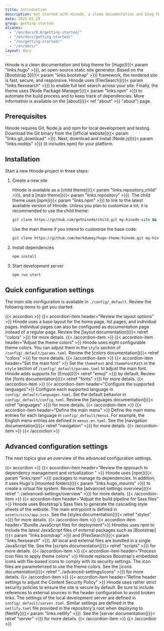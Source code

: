```yaml
---
title: Introduction
description: Get started with Hinode, a clean documentation and blog theme for your Hugo site based on Bootstrap 5.
date: 2023-01-29
group: getting-started
aliases:
  - "/en/docs/0.8/getting-started/"
  - "/en/docs/getting-started/"
  - "/en/getting-started/"
  - "/en/docs/"
layout: docs
---
```


Hinode is a clean documentation and blog theme for [Hugo]({{< param "links.hugo" >}}), an open-source static site generator. Based on the [Bootstrap 5]({{< param "links.bootstrap" >}}) framework, the rendered site is fast, secure, and responsive. Hinode uses [FlexSearch]({{< param "links.flexsearch" >}}) to enable full text search across your site. Finally, the theme uses [Node Package Manager]({{< param "links.npm" >}}) to automate the build process and to keep track of dependencies. More information is available on the [about]({{< ref "about" >}} "about") page.

## Prerequisites

Hinode requires Git, Node.js and npm for local development and testing. Download the Git binary from the [official website]({{< param "links.git_download" >}}). Next, download and install [Node.js]({{< param "links.nodejs" >}}) (it includes npm) for your platform.

## Installation

Start a new Hinode project in three steps:

1. Create a new site

    Hinode is available as a [child theme]({{< param "links.repository_child" >}}), and a [main theme]({{< param "links.repository" >}}). The child theme uses [npm]({{< param "links.npm" >}}) to link to the latest available version of Hinode. Unless you plan to customize a lot, it is recommended to use the child theme:

    ```bash
    git clone https://github.com/gethinode/child.git my-hinode-site && cd my-hinode-site
    ```

    Use the main theme if you intend to customize the base code:

    ```bash
    git clone https://github.com/markdumay/hugo-theme-hinode.git my-hinode-site && cd my-hinode-site
    ```

2. Install dependencies

    ```bash
    npm install
    ```

3. Start development server

    ```bash
    npm run start
    ```

## Quick configuration settings

The main site configuration is available in `./config/_default`. Review the following items to get you started.

{{< accordion >}}
  {{< accordion-item header="Review the layout options" >}}
    Hinode uses a base layout for the home page, list pages, and individual pages. Individual pages can also be configured as documentation page instead of a regular page. Review the [layout documentation]({{< relref "colors" >}}) for more details.
  {{< /accordion-item >}}
  {{< accordion-item header="Adjust the theme colors" >}}
    Hinode uses eight configurable theme colors. You can adjust them in the `style` section of  `/config/_default/params.toml`. Review the [colors documentation]({{< relref "colors" >}}) for more details.
  {{< /accordion-item >}}
  {{< accordion-item header="Set the main font" >}}
    Set the `themeFont` and `themeFontPath` in the `style` section of `/config/_default/params.toml` to adjust the main font. Hinode adds supports for [Emoji]({{< relref "emoji" >}}) by default. Review the [fonts documentation]({{< relref "fonts" >}}) for more details.
  {{< /accordion-item >}}
  {{< accordion-item header="Configure the supported languages">}}
    Configure each supported language in `config/_default/languages.toml`. Set the default behavior in `config/_default/config.toml`. Review the [languages documentation]({{< relref "languages" >}}) for more details.
  {{< /accordion-item >}}
  {{< accordion-item header="Define the main menu" >}}
    Define the main menu entries for each language in `config/_default/menus`. For example, the English menu entries are defined in `menus.en.toml`. See the [navigation documentation]({{< relref "navigation" >}}) for more details.
  {{< /accordion-item >}}
{{< /accordion >}}

## Advanced configuration settings

The next topics give an overview of the advanced configuration settings.

{{< accordion >}}
  {{< accordion-item header="Review the approach to dependency management and virtualization " >}}
    Hinode uses [npm]({{< param "links.npm" >}}) packages to manage its dependencies. In addition, it uses Hugo's [mounted folders]({{< param "links.hugo_mounts" >}}) to create a virtual file system. Review the [advanced settings overview]({{< relref "../advanced-settings/overview" >}}) for more details.
  {{< /accordion-item >}}
  {{< accordion-item header="Adjust the build pipeline for Sass files" >}}
    Hinode uses Bootstrap's Sass files to generate the cascading style sheets of the website. The main entrypoint is defined in `assets/scss/app.scss`. See the [styles documentation]({{< relref "styles" >}}) for more details.
  {{< /accordion-item >}}
  {{< accordion-item header="Bundle JavaScript files for deployment">}}
    Hinodes uses npm to include the latest JavaScript files of external packages such as [Bootstrap]({{< param "links.bootstrap" >}}) and [FlexSearch]({{< param "links.flexsearch" >}}). All local and external files are bundled in a single JavaScript file. See the [scripts documentation]({{< relref "scripts" >}}) for more details.
  {{< /accordion-item >}}
  {{< accordion-item header="Process icon files to apply theme colors" >}}
    Hinode replaces Boostrap's embedded icons with file-based icons to comply with its security settings. The icon files are parameterized to use the theme colors. See the [icons documentation]({{< relref "../advanced-settings/icons" >}}) for more details.
  {{< /accordion-item >}}
  {{< accordion-item header="Refine header settings to adjust the Content Security Policy" >}}
    Hinode uses rather strict security policies to ensure the site is secure by default. Be sure to include references to external sources in the header configuration to avoid broken links. The settings of the local development server are defined in `config/_default/server.toml`. Similar settings are defined in the `netlify.toml` file provided in the repository's root when deploying to [Netlify]({{< param "links.netlify" >}}). See the [server documentation]({{< relref "server" >}}) for more details.
  {{< /accordion-item >}}
{{< /accordion >}}
